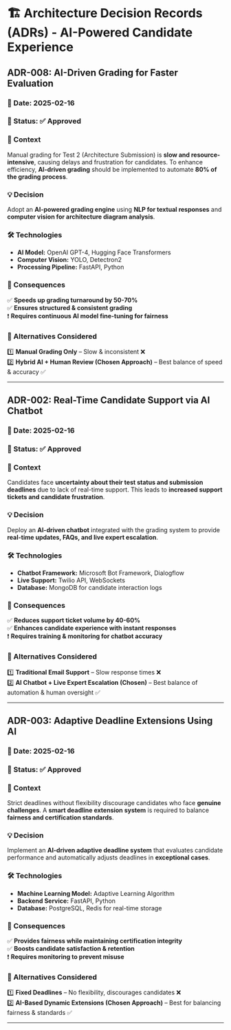 # 🏗 Architecture Decision Records (ADRs) - AI-Powered Candidate Experience

## **ADR-008: AI-Driven Grading for Faster Evaluation**

### 📅 Date: 2025-02-16
### 🎯 Status: ✅ Approved

### **📌 Context**
Manual grading for Test 2 (Architecture Submission) is **slow and resource-intensive**, causing delays and frustration for candidates. To enhance efficiency, **AI-driven grading** should be implemented to automate **80% of the grading process**.

### **💡 Decision**
Adopt an **AI-powered grading engine** using **NLP for textual responses** and **computer vision for architecture diagram analysis**.

### **🛠 Technologies**
- **AI Model:** OpenAI GPT-4, Hugging Face Transformers
- **Computer Vision:** YOLO, Detectron2
- **Processing Pipeline:** FastAPI, Python

### **🚀 Consequences**
✅ **Speeds up grading turnaround by 50-70%**  
✅ **Ensures structured & consistent grading**  
❗ **Requires continuous AI model fine-tuning for fairness**

### **📌 Alternatives Considered**
1️⃣ **Manual Grading Only** – Slow & inconsistent ❌  
2️⃣ **Hybrid AI + Human Review (Chosen Approach)** – Best balance of speed & accuracy ✅

---

## **ADR-002: Real-Time Candidate Support via AI Chatbot**

### 📅 Date: 2025-02-16
### 🎯 Status: ✅ Approved

### **📌 Context**
Candidates face **uncertainty about their test status and submission deadlines** due to lack of real-time support. This leads to **increased support tickets and candidate frustration**.

### **💡 Decision**
Deploy an **AI-driven chatbot** integrated with the grading system to provide **real-time updates, FAQs, and live expert escalation**.

### **🛠 Technologies**
- **Chatbot Framework:** Microsoft Bot Framework, Dialogflow
- **Live Support:** Twilio API, WebSockets
- **Database:** MongoDB for candidate interaction logs

### **🚀 Consequences**
✅ **Reduces support ticket volume by 40-60%**  
✅ **Enhances candidate experience with instant responses**  
❗ **Requires training & monitoring for chatbot accuracy**

### **📌 Alternatives Considered**
1️⃣ **Traditional Email Support** – Slow response times ❌  
2️⃣ **AI Chatbot + Live Expert Escalation (Chosen)** – Best balance of automation & human oversight ✅

---

## **ADR-003: Adaptive Deadline Extensions Using AI**

### 📅 Date: 2025-02-16
### 🎯 Status: ✅ Approved

### **📌 Context**
Strict deadlines without flexibility discourage candidates who face **genuine challenges**. A **smart deadline extension system** is required to balance **fairness and certification standards**.

### **💡 Decision**
Implement an **AI-driven adaptive deadline system** that evaluates candidate performance and automatically adjusts deadlines in **exceptional cases**.

### **🛠 Technologies**
- **Machine Learning Model:** Adaptive Learning Algorithm
- **Backend Service:** FastAPI, Python
- **Database:** PostgreSQL, Redis for real-time storage

### **🚀 Consequences**
✅ **Provides fairness while maintaining certification integrity**  
✅ **Boosts candidate satisfaction & retention**  
❗ **Requires monitoring to prevent misuse**

### **📌 Alternatives Considered**
1️⃣ **Fixed Deadlines** – No flexibility, discourages candidates ❌  
2️⃣ **AI-Based Dynamic Extensions (Chosen Approach)** – Best for balancing fairness & standards ✅

---
